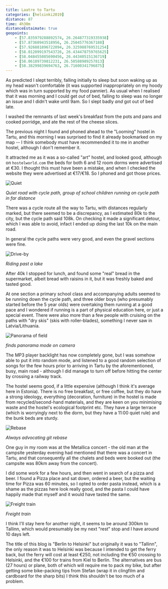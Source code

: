```yaml
--- 
title: Laatre to Tartu
categories: [helsinki2019]
distance: 87
time: 4h30m
distanceEstaimate: true
geopoints:
    - [57.835979288892574, 26.264877319335938]
    - [57.87360943518956, 26.25045776367188]
    - [57.926881896722094, 26.325988769531254]
    - [58.012099197543726, 26.434478759765625]
    - [58.048455085690456, 26.44340515136719]
    - [58.06189739812231, 26.50588989257813]
    - [58.38299839694763, 26.71600341796875]
---
```


As predicted I slept terribly, falling initially to sleep but soon waking up
as my head wasn't comfortable (it was supported inappropriately on my hoody which
was in turn supported by my food pannier). As usual when I realised that it
was morning and I could get _out_ of bed, falling to sleep was no longer an
issue and I didn't wake until 9am. So I slept badly _and_ got out of bed late.

I washed the remnants of last week's breakfast from the pots and pans and
cooked porridge, and ate the rest of the cheese slices.

The previous night I found and phoned ahead to the "Looming" hostel in Tartu,
and this morning I was surprised to find it already bookmarked on my map -- I
think somebody must have recommended it to me in another hostel, although I
don't remember it. 

It attracted me as it was a so-called "art" hostel, and looked good, although
on `hostelworld.com` the beds for both 6 and 12 room dorms were advertised at
€30. I thought this must have been a mistake, and when I checked the website
they were advertised at €17/€18. So I phoned and got those prices.

![Quiet](/images/tallinn/2019-07-19/1.JPG)

*Quiet road with cycle path, group of school children running on cycle path in
far distance*

There was a cycle route all the way to Tartu, with distances regularly marked,
but there seemed to be a discrepancy, as I estimated 80k to the city, but the
cycle path said 108k. On checking it made a significant detour, which I was
able to avoid, infact I ended up doing the last 10k on the main road.

In general the cycle paths were very good, and even the gravel sections were
fine.

![Drive-by](/images/tallinn/2019-07-19/2.JPG)

*Riding past a lake*

After 40k I stopped for lunch, and found some "real" bread in the supermarket,
albeit bread with raisins in it, but it was freshly baked and tasted good.

At one section a primary school class and accompanying adults seemed to be
running down the cycle path, and three older boys (who presumably started
before the 5 year olds) were overtaking them running at a good pace and I
wondered if running is a part of physical education here, or just a special
event. There were also more than a few people with cruising on the paths with
"dry skis" (skis with roller-blades), something I never saw in
Latvia/Lithuania.

![Panorama of field](/images/tallinn/2019-07-19/4.JPG)

*finds panorama mode on camera*

The MP3 player backlight has now completely gone, but I was somehow able to
put it into random mode, and listened to a good random selection of songs for
the few hours prior to arriving in Tartu by the aforementioned, busy, main
road - although I did manage to turn off before hitting the center by crossing
a railway track.

The hostel seems good, if a little expensive (although I think it's average
here in Estonia). There is no free breakfast, or free coffee, but they do have
a strong ideology, everything (decoration, furniture) in the hostel is made
from recycled/second-hand materials, and they are keen on you minimising waste
and the hostel's ecological footprint etc. They have a large terrace (which is
worryingly next to the dorm, but they have a 11:00 quiet rule) and the bunk
beds are sturdy.

![Rebase](/images/tallinn/2019-07-19/5.JPG)

*Always advocating git rebase*

One guy in my room was at the Metallica concert - the old man at the campsite
yesterday evening had mentioned that there was a concert in Tartu, and that
consequently all the chalets and beds were booked out (the campsite was 80km
away from the concert).

I did some work for a few hours, and then went in search of a pizza and beer.
I found a Pizza place and sat down, ordered a beer, but the waiting time for
Pizza was 60 minutes, so I opted to order pasta instead, which is a shame as
the pizzas here look really good, and the pasta I could have happily made that
myself and it would have tasted the same.

![Freight train](/images/tallinn/2019-07-19/6.JPG)

*Freight train*

I think I'll stay here for another night, it seems to be around 300km to
Tallinn, which would presumably be my next "rest" stop and I have around 10
days left. 

The title of this blog is "Berlin to Helsinki" but originally it was to
"Tallinn", the only reason it was to Helsinki was because I intended to get
the ferry back, but the ferry will cost at least €250, not including the €50
crossing to Helsinki, and the €100 for trains from Kiel to Berlin. The
alternatives are bus (27 hours) or plane, both of which will require me to
pack my bike, but after getting some bike-packing tips from Stefan (wrap it in
clingfilm and cardboard for the sharp bits) I think this shouldn't be too much
of a problem.
